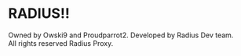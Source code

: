 # RADIUS!!

Owned by Owski9 and Proudparrot2.
Developed by Radius Dev team.  
All rights reserved Radius Proxy.
